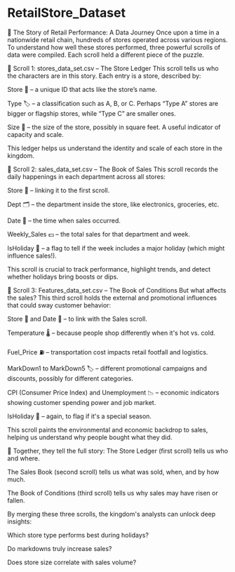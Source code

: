 # RetailStore_Dataset
🛒 The Story of Retail Performance: A Data Journey
Once upon a time in a nationwide retail chain, hundreds of stores operated across various regions. To understand how well these stores performed, three powerful scrolls of data were compiled. Each scroll held a different piece of the puzzle.

📜 Scroll 1: stores_data_set.csv – The Store Ledger
This scroll tells us who the characters are in this story. Each entry is a store, described by:

Store 🏪 – a unique ID that acts like the store’s name.

Type 🏷️ – a classification such as A, B, or C. Perhaps “Type A” stores are bigger or flagship stores, while “Type C” are smaller ones.

Size 📏 – the size of the store, possibly in square feet. A useful indicator of capacity and scale.

This ledger helps us understand the identity and scale of each store in the kingdom.

📜 Scroll 2: sales_data_set.csv – The Book of Sales
This scroll records the daily happenings in each department across all stores:

Store 🏪 – linking it to the first scroll.

Dept 🗂️ – the department inside the store, like electronics, groceries, etc.

Date 📆 – the time when sales occurred.

Weekly_Sales 💵 – the total sales for that department and week.

IsHoliday 🎉 – a flag to tell if the week includes a major holiday (which might influence sales!).

This scroll is crucial to track performance, highlight trends, and detect whether holidays bring boosts or dips.

📜 Scroll 3: Features_data_set.csv – The Book of Conditions
But what affects the sales? This third scroll holds the external and promotional influences that could sway customer behavior:

Store 🏪 and Date 📆 – to link with the Sales scroll.

Temperature 🌡️ – because people shop differently when it's hot vs. cold.

Fuel_Price ⛽ – transportation cost impacts retail footfall and logistics.

MarkDown1 to MarkDown5 🏷️ – different promotional campaigns and discounts, possibly for different categories.

CPI (Consumer Price Index) and Unemployment 📉 – economic indicators showing customer spending power and job market.

IsHoliday 🎊 – again, to flag if it's a special season.

This scroll paints the environmental and economic backdrop to sales, helping us understand why people bought what they did.

🧠 Together, they tell the full story:
The Store Ledger (first scroll) tells us who and where.

The Sales Book (second scroll) tells us what was sold, when, and by how much.

The Book of Conditions (third scroll) tells us why sales may have risen or fallen.

By merging these three scrolls, the kingdom's analysts can unlock deep insights:

Which store type performs best during holidays?

Do markdowns truly increase sales?

Does store size correlate with sales volume?
